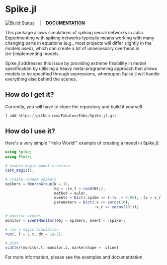 # Spike.jl

[![Build Status](https://github.com/FabulousFabs/Spike.jl/actions/workflows/CI.yml/badge.svg?branch=main)](https://github.com/FabulousFabs/Spike.jl/actions/workflows/CI.yml?query=branch%3Amain)&nbsp;&nbsp;&nbsp;&nbsp;|&nbsp;&nbsp;&nbsp;&nbsp;**[DOCUMENTATION](https://fabulousfabs.github.io/Spike.jl.Docs/)**

This package allows simulations of spiking neural networks in Julia. Experimenting with spiking networks typically means working with many changing parts in equations (e.g., most projects will differ slightly in the models used), which can create a lot of unnecessary overhead in (re-)implementing models.

Spike.jl addresses this issue by providing extreme flexibility in model specification by utilising a heavy meta-programming approach that allows models to be specified through expressions, whereupon Spike.jl will handle everything else behind the scenes.

## How do I get it?
Currently, you will have to clone the repository and build it yourself.

```Julia
] add https://github.com/FabulousFabs/Spike.jl.git
```

## How do I use it?
Here's a very simple "Hello World!" example of creating a model in Spike.jl:

```Julia
using Spike;
using Plots;

# enable magic model creation
cast_magic();

# create random spikers
spikers = NeuronGroup(N = 10,
                      eq = :(v_t = rand(N);),
                      method = euler,
                      events = Dict(:spike => (:(v .> 0.95), :(v = v_r;))),
                      parameters = Dict(:v => zeros(10),
                                        :v_r => zeros(10)));

# monitor events
monitor = EventMonitor(obj = spikers, event = :spike);

# run a magic simulation
run(; T = 1.0, dt = 1e-3);

# plot
scatter(monitor.t, monitor.i, markershape = :vline)
```

For more information, please see the examples and documentation.
